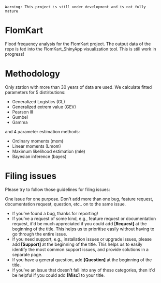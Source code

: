 `Warning: This project is still under development and is not fully mature`

# FlomKart
Flood frequency analysis for the FlomKart project. The output data of the repo is fed into the FlomKart_ShinyApp visualization tool.
This is still work in progress!

# Methodology
Only station with more than 30 years of data are used.
We calculate fitted parameters for 5 distirbutions:
- Generalized Logistics (GL)
- Generalized extrem value (GEV)
- Pearson III
- Gumbel
- Gamma

and 4 parameter estimation methods:
- Ordinary moments (mom)
- Linear moments (Lmom)
- Maximum likelihood estimation (mle)
- Bayesian inference (bayes)

# Filing issues

Please try to follow those guidelines for filing issues:

One issue for one purpose. Don't add more than one bug, feature request, documentation request, question, etc.. on to the same issue.

- If you've found a bug, thanks for reporting!
- If you've a request of some kind, e.g., feature request or documentation request, it'd be much appreciated if you could add **[Request]** at the beginning of the title. This helps us to prioritise easily without having to go through the entire issue.
- If you need support, e.g., installation issues or upgrade issues, please add **[Support]** at the beginning of the title. This helps us to easily identify the most common support issues, and provide solutions in a separate page.
- If you have a general question, add **[Question]** at the beginning of the title.
- If you've an issue that doesn't fall into any of these categories, then it'd be helpful if you could add **[Misc]** to your title.
